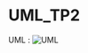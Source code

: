 # UML_TP2
UML :
![UML](https://github.com/alice-444/UML_TP2/assets/91722431/1f96f08e-4aa4-4cfb-94ac-ba866b594657)
